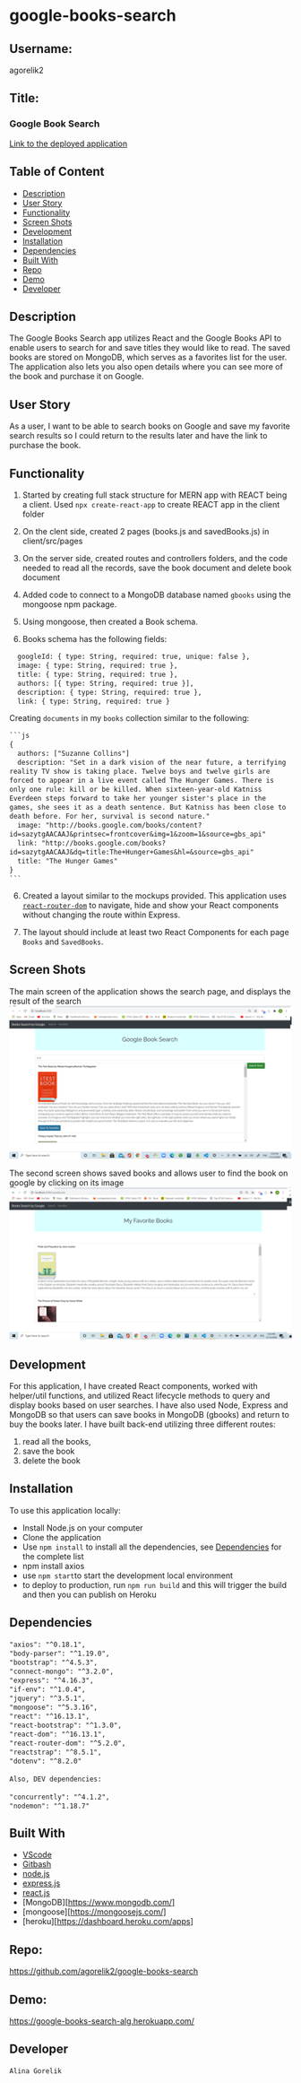 # google-books-search

## Username:

agorelik2

## Title:

### Google Book Search

[Link to the deployed application](https://google-books-search-alg.herokuapp.com/)

## Table of Content

- [Description](#description)
- [User Story](#user-story)
- [Functionality](#functionality)
- [Screen Shots](#screen-shots)
- [Development](#development)
- [Installation](#installation)
- [Dependencies](#dependencies)
- [Built With](#built-with)
- [Repo](#repo)
- [Demo](#demo)
- [Developer](#developer)

## Description

The Google Books Search app utilizes React and the Google Books API to enable users to search for and save titles they would like to read. The saved books are stored on MongoDB, which serves as a favorites list for the user. The application also lets you also open details where you can see more of the book and purchase it on Google.

## User Story

As a user, I want to be able to search books on Google and save my favorite search results so I could return to the results later and have the link to purchase the book.

## Functionality

1. Started by creating full stack structure for MERN app with REACT being a client. Used `npx create-react-app` to create REACT app in the client folder

2. On the clent side, created 2 pages (books.js and savedBooks.js) in client/src/pages

3. On the server side, created routes and controllers folders, and the code needed to read all the records, save the book document and delete book document

4. Added code to connect to a MongoDB database named `gbooks` using the mongoose npm package.

5. Using mongoose, then created a Book schema.

6. Books schema has the following fields:

```
  googleId: { type: String, required: true, unique: false },
  image: { type: String, required: true },
  title: { type: String, required: true },
  authors: [{ type: String, required: true }],
  description: { type: String, required: true },
  link: { type: String, required: true }
```

Creating `documents` in my `books` collection similar to the following:

    ```js
    {
      authors: ["Suzanne Collins"]
      description: "Set in a dark vision of the near future, a terrifying reality TV show is taking place. Twelve boys and twelve girls are forced to appear in a live event called The Hunger Games. There is only one rule: kill or be killed. When sixteen-year-old Katniss Everdeen steps forward to take her younger sister's place in the games, she sees it as a death sentence. But Katniss has been close to death before. For her, survival is second nature."
      image: "http://books.google.com/books/content?id=sazytgAACAAJ&printsec=frontcover&img=1&zoom=1&source=gbs_api"
      link: "http://books.google.com/books?id=sazytgAACAAJ&dq=title:The+Hunger+Games&hl=&source=gbs_api"
      title: "The Hunger Games"
    }
    ```

6. Created a layout similar to the mockups provided. This application uses [`react-router-dom`](https://github.com/reactjs/react-router) to navigate, hide and show your React components without changing the route within Express.

7. The layout should include at least two React Components for each page `Books` and `SavedBooks`.

## Screen Shots

The main screen of the application shows the search page, and displays the result of the search
![image-1](client/public/images/search.png)

The second screen shows saved books and allows user to find the book on google by clicking on its image
![image-1a](client/public/images/favorites.png)

## Development

For this application, I have created React components, worked with helper/util functions, and utilized React lifecycle methods to query and display books based on user searches. I have also used Node, Express and MongoDB so that users can save books in MongoDB (gbooks) and return to buy the books later.
I have built back-end utilizing three different routes:

1. read all the books,
2. save the book
3. delete the book

## Installation

To use this application locally:

- Install Node.js on your computer
- Clone the application
- Use `npm install` to install all the dependencies, see [Dependencies](#dependencies) for the complete list
- npm install axios
- use `npm start`to start the development local environment
- to deploy to production, run `npm run build` and this will trigger the build and then you can publish on Heroku

## Dependencies

    "axios": "^0.18.1",
    "body-parser": "^1.19.0",
    "bootstrap": "^4.5.3",
    "connect-mongo": "^3.2.0",
    "express": "^4.16.3",
    "if-env": "^1.0.4",
    "jquery": "^3.5.1",
    "mongoose": "^5.3.16",
    "react": "^16.13.1",
    "react-bootstrap": "^1.3.0",
    "react-dom": "^16.13.1",
    "react-router-dom": "^5.2.0",
    "reactstrap": "^8.5.1",
    "dotenv": "^8.2.0"

    Also, DEV dependencies:

    "concurrently": "^4.1.2",
    "nodemon": "^1.18.7"

## Built With

- [VScode](https://code.visualstudio.com/)
- [Gitbash](https://gitforwindows.org/)
- [node.js](https://nodejs.org/en/)
- [express.js](https://expressjs.com/)
- [react.js](https://reactjs.org/)
- [MongoDB][https://www.mongodb.com/]
- [mongoose][https://mongoosejs.com/]
- [heroku][https://dashboard.heroku.com/apps]

## Repo:

https://github.com/agorelik2/google-books-search

## Demo:

https://google-books-search-alg.herokuapp.com/

## Developer

    Alina Gorelik
